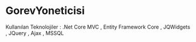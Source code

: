 # GorevYoneticisi

Kullanılan Teknolojiler : .Net Core MVC , Entity Framework Core , JQWidgets , JQuery , Ajax , MSSQL
